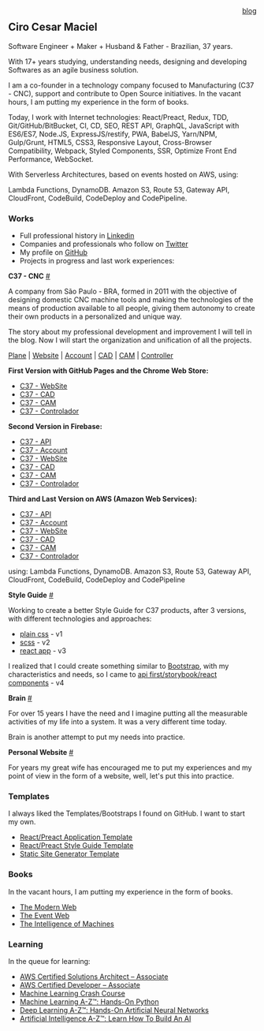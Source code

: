 <div style="text-align: right; float: right">
    <a href="/blog/">blog</a>
</div>

## Ciro Cesar Maciel 

Software Engineer + Maker + Husband & Father - Brazilian, 37 years. 

With 17+ years studying, understanding needs, designing and developing Softwares as an agile business solution.

I am a co-founder in a technology company focused to Manufacturing (C37 - CNC), support and contribute to Open Source initiatives. In the vacant hours, I am putting my experience in the form of books.

Today, I work with Internet technologies: React/Preact, Redux, TDD, Git/GitHub/BitBucket, CI, CD, SEO, REST API, GraphQL, JavaScript with ES6/ES7, Node.JS, ExpressJS/restify, PWA, BabelJS, Yarn/NPM, Gulp/Grunt, HTML5, CSS3, Responsive Layout, Cross-Browser Compatibility, Webpack, Styled Components, SSR, Optimize Front End Performance, WebSocket.

With Serverless Architectures, based on events hosted on AWS, using:

Lambda Functions, DynamoDB. Amazon S3, Route 53, Gateway API, CloudFront, CodeBuild, CodeDeploy and CodePipeline.


### Works
- Full professional history in [Linkedin](https://www.linkedin.com/in/ciro-maciel/)
- Companies and professionals who follow on [Twitter](https://twitter.com/cirocmaciel)
- My profile on [GitHub](https://github.com/ciro-maciel)
- Projects in progress and last work experiences:

**C37 - CNC** [#](https://c37.co/)

A company from São Paulo - BRA, formed in 2011 with the objective of designing domestic CNC machine tools and making the technologies of the means of production available to all people, giving them autonomy to create their own products in a personalized and unique way.

The story about my professional development and improvement I will tell in the blog. Now I will start the organization and unification of all the projects.

[Plane](https://github.com/c37/plane) | [Website](https://github.com/c37/website) | [Account](https://account.c37.co/) | [CAD](https://cad.c37.co/) | [CAM](https://cam.c37.co/) | [Controller](https://controller.c37.co/)

**First Version with GitHub Pages and the Chrome Web Store:**

- [C37 - WebSite](https://github.com/c37/website/tree/v4)
- [C37 - CAD](https://chrome.google.com/webstore/detail/c37-cad/bacjohjidiopikbeocnpebloihebiane)
- [C37 - CAM](https://chrome.google.com/webstore/detail/c37-cam/kanmmcphjbpnojplaphiepkklcgmmkgd)
- [C37 - Controlador](https://chrome.google.com/webstore/detail/c37-controlador/iodomfcbclgacbhdjmpjfcgdjecdkdhn)

**Second Version in Firebase:**

- [C37 - API](https://c37-api.firebaseapp.com/)
- [C37 - Account](https://c37-account.firebaseapp.com/)
- [C37 - WebSite](https://c37-website.firebaseapp.com/)
- [C37 - CAD](https://c37-cad.firebaseapp.com/)
- [C37 - CAM](https://c37-cam.firebaseapp.com/)
- [C37 - Controlador](https://c37-controller.firebaseapp.com/)

**Third and Last Version on AWS (Amazon Web Services):**

- [C37 - API](https://api.c37.co/)
- [C37 - Account](https://account.c37.co/)
- [C37 - WebSite](https://c37.co/)
- [C37 - CAD](https://cad.c37.co/)
- [C37 - CAM](https://cam.c37.co/)
- [C37 - Controlador](https://controller.c37.co/)

using: Lambda Functions, DynamoDB. Amazon S3, Route 53, Gateway API, CloudFront, CodeBuild, CodeDeploy and CodePipeline



**Style Guide** [#](http://style.ciro-maciel.me/)

Working to create a better Style Guide for C37 products, after 3 versions, with different technologies and approaches:
 
 - [plain css](https://github.com/ciro-maciel/style-guide/tree/v1) - v1
 - [scss](https://github.com/ciro-maciel/style-guide/tree/v2) - v2
 - [react app](https://github.com/ciro-maciel/style-guide/tree/v3) - v3

I realized that I could create something similar to [Bootstrap](https://getbootstrap.com/), with my characteristics and needs, so I came to [api first/storybook/react components](https://github.com/ciro-maciel/style-guide/tree/v4) - v4


**Brain** [#](https://brain.ciro-maciel.me/)

For over 15 years I have the need and I imagine putting all the measurable activities of my life into a system. It was a very different time today.

Brain is another attempt to put my needs into practice.



**Personal Website** [#](https://github.com/ciro-maciel/website)

For years my great wife has encouraged me to put my experiences and my point of view in the form of a website, well, let's put this into practice.

### Templates

I always liked the Templates/Bootstraps I found on GitHub. I want to start my own.

- [React/Preact Application Template](https://github.com/ciro-maciel/template-app-react)
- [React/Preact Style Guide Template](https://github.com/ciro-maciel/template-style-react)
- [Static Site Generator Template](https://github.com/ciro-maciel/template-app-html)

### Books

In the vacant hours, I am putting my experience in the form of books.

- [The Modern Web](https://github.com/ciro-maciel/book-the-modern-web)
- [The Event Web](https://github.com/ciro-maciel/book-the-event-web)
- [The Intelligence of Machines](https://github.com/ciro-maciel/book-the-intelligence-of-machines)

### Learning
In the queue for learning:

- [AWS Certified Solutions Architect – Associate
](https://aws.amazon.com/pt/certification/certified-solutions-architect-associate/)
- [AWS Certified Developer – Associate](https://aws.amazon.com/pt/certification/certified-developer-associate/)
- [Machine Learning Crash Course](https://developers.google.com/machine-learning/crash-course/)
- [Machine Learning A-Z™: Hands-On Python](https://www.udemy.com/machinelearning/)
- [Deep Learning A-Z™: Hands-On Artificial Neural Networks
](https://www.udemy.com/deeplearning/)
- [Artificial Intelligence A-Z™: Learn How To Build An AI](https://www.udemy.com/artificial-intelligence-az/)